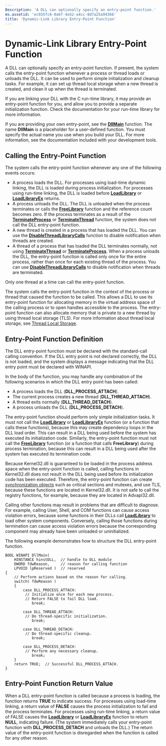 ```yaml
---
Description: 'A DLL can optionally specify an entry-point function.'
ms.assetid: 'ec035fc6-0a6f-4e52-a4cc-8d7a25a94366'
title: 'Dynamic-Link Library Entry-Point Function'
---
```


# Dynamic-Link Library Entry-Point Function

A DLL can optionally specify an entry-point function. If present, the system calls the entry-point function whenever a process or thread loads or unloads the DLL. It can be used to perform simple initialization and cleanup tasks. For example, it can set up thread local storage when a new thread is created, and clean it up when the thread is terminated.

If you are linking your DLL with the C run-time library, it may provide an entry-point function for you, and allow you to provide a separate initialization function. Check the documentation for your run-time library for more information.

If you are providing your own entry-point, see the [**DllMain**](dllmain.md) function. The name **DllMain** is a placeholder for a user-defined function. You must specify the actual name you use when you build your DLL. For more information, see the documentation included with your development tools.

## Calling the Entry-Point Function

The system calls the entry-point function whenever any one of the following events occurs:

-   A process loads the DLL. For processes using load-time dynamic linking, the DLL is loaded during process initialization. For processes using run-time linking, the DLL is loaded before [**LoadLibrary**](loadlibrary.md) or [**LoadLibraryEx**](loadlibraryex.md) returns.
-   A process unloads the DLL. The DLL is unloaded when the process terminates or calls the [**FreeLibrary**](freelibrary.md) function and the reference count becomes zero. If the process terminates as a result of the [**TerminateProcess**](https://msdn.microsoft.com/library/windows/desktop/ms686714) or [**TerminateThread**](https://msdn.microsoft.com/library/windows/desktop/ms686717) function, the system does not call the DLL entry-point function.
-   A new thread is created in a process that has loaded the DLL. You can use the [**DisableThreadLibraryCalls**](disablethreadlibrarycalls.md) function to disable notification when threads are created.
-   A thread of a process that has loaded the DLL terminates normally, not using [**TerminateThread**](https://msdn.microsoft.com/library/windows/desktop/ms686717) or [**TerminateProcess**](https://msdn.microsoft.com/library/windows/desktop/ms686714). When a process unloads the DLL, the entry-point function is called only once for the entire process, rather than once for each existing thread of the process. You can use [**DisableThreadLibraryCalls**](disablethreadlibrarycalls.md) to disable notification when threads are terminated.

Only one thread at a time can call the entry-point function.

The system calls the entry-point function in the context of the process or thread that caused the function to be called. This allows a DLL to use its entry-point function for allocating memory in the virtual address space of the calling process or to open handles accessible to the process. The entry-point function can also allocate memory that is private to a new thread by using thread local storage (TLS). For more information about thread local storage, see [Thread Local Storage](https://msdn.microsoft.com/library/windows/desktop/ms686749).

## Entry-Point Function Definition

The DLL entry-point function must be declared with the standard-call calling convention. If the DLL entry point is not declared correctly, the DLL is not loaded, and the system displays a message indicating that the DLL entry point must be declared with WINAPI.

In the body of the function, you may handle any combination of the following scenarios in which the DLL entry point has been called:

-   A process loads the DLL (**DLL\_PROCESS\_ATTACH**).
-   The current process creates a new thread (**DLL\_THREAD\_ATTACH**).
-   A thread exits normally (**DLL\_THREAD\_DETACH**).
-   A process unloads the DLL (**DLL\_PROCESS\_DETACH**).

The entry-point function should perform only simple initialization tasks. It must not call the [**LoadLibrary**](loadlibrary.md) or [**LoadLibraryEx**](loadlibraryex.md) function (or a function that calls these functions), because this may create dependency loops in the DLL load order. This can result in a DLL being used before the system has executed its initialization code. Similarly, the entry-point function must not call the [**FreeLibrary**](freelibrary.md) function (or a function that calls **FreeLibrary**) during process termination, because this can result in a DLL being used after the system has executed its termination code.

Because Kernel32.dll is guaranteed to be loaded in the process address space when the entry-point function is called, calling functions in Kernel32.dll does not result in the DLL being used before its initialization code has been executed. Therefore, the entry-point function can create [synchronization objects](https://msdn.microsoft.com/library/windows/desktop/ms686364) such as critical sections and mutexes, and use TLS, because these functions are located in Kernel32.dll. It is not safe to call the registry functions, for example, because they are located in Advapi32.dll.

Calling other functions may result in problems that are difficult to diagnose. For example, calling User, Shell, and COM functions can cause access violation errors, because some functions in their DLLs call [**LoadLibrary**](loadlibrary.md) to load other system components. Conversely, calling those functions during termination can cause access violation errors because the corresponding component may already have been unloaded or uninitialized.

The following example demonstrates how to structure the DLL entry-point function.

``` syntax
BOOL WINAPI DllMain(
    HINSTANCE hinstDLL,  // handle to DLL module
    DWORD fdwReason,     // reason for calling function
    LPVOID lpReserved )  // reserved
{
    // Perform actions based on the reason for calling.
    switch( fdwReason ) 
    { 
        case DLL_PROCESS_ATTACH:
         // Initialize once for each new process.
         // Return FALSE to fail DLL load.
            break;

        case DLL_THREAD_ATTACH:
         // Do thread-specific initialization.
            break;

        case DLL_THREAD_DETACH:
         // Do thread-specific cleanup.
            break;

        case DLL_PROCESS_DETACH:
         // Perform any necessary cleanup.
            break;
    }
    return TRUE;  // Successful DLL_PROCESS_ATTACH.
}
```

## Entry-Point Function Return Value

When a DLL entry-point function is called because a process is loading, the function returns **TRUE** to indicate success. For processes using load-time linking, a return value of **FALSE** causes the process initialization to fail and the process terminates. For processes using run-time linking, a return value of FALSE causes the [**LoadLibrary**](loadlibrary.md) or [**LoadLibraryEx**](loadlibraryex.md) function to return **NULL**, indicating failure. (The system immediately calls your entry-point function with **DLL\_PROCESS\_DETACH** and unloads the DLL.) The return value of the entry-point function is disregarded when the function is called for any other reason.

 

 



